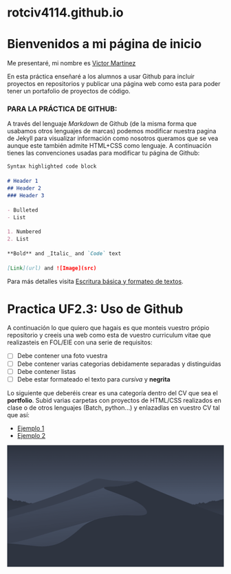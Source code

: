 # rotciv4114.github.io
# Bienvenidos a mi página de inicio

Me presentaré, mi nombre es [Victor Martinez](https://github.com/rotciv4114) 

En esta práctica enseñaré a los alumnos a usar Github para incluir proyectos en repositorios y publicar una página web como esta para poder tener un portafolio de proyectos de código.


### PARA LA PRÁCTICA DE GITHUB:

A través del lenguaje _Markdown_ de Github (de la misma forma que usabamos otros lenguajes de marcas) podemos modificar nuestra pagina de Jekyll para visualizar información como nosotros queramos que se vea aunque este también admite HTML+CSS como lenguaje. A continuación tienes las convenciones usadas para modificar tu página de Github:

```markdown
Syntax highlighted code block

# Header 1
## Header 2
### Header 3

- Bulleted
- List

1. Numbered
2. List

**Bold** and _Italic_ and `Code` text

[Link](url) and ![Image](src)
```

Para más detalles visita [Escritura básica y formateo de textos](https://docs.github.com/en/github/writing-on-github/getting-started-with-writing-and-formatting-on-github/basic-writing-and-formatting-syntax).

<!-- Si estas viendo esto, vas bien!-->
# Practica UF2.3: Uso de Github 
A continuación lo que quiero que hagais es que monteis vuestro própio repositorio y creeis una web como esta de vuestro curriculum vitae que realizasteis en FOL/EIE con una serie de requisitos:
- [ ] Debe contener una foto vuestra
- [ ] Debe contener varias categorias debidamente separadas y distinguidas
- [ ] Debe contener listas
- [ ] Debe estar formateado el texto para _cursiva_ y **negrita**

Lo siguiente que deberéis crear es una categoría dentro del CV que sea el **portfolio**. Subid varias carpetas con proyectos de HTML/CSS realizados en clase o de otros lenguajes (Batch, python...) y enlazadlas en vuestro CV tal que así:
- [Ejemplo 1](/nss/)
- [Ejemplo 2](/paginaweb/)

![Image](background4.jpg) 
